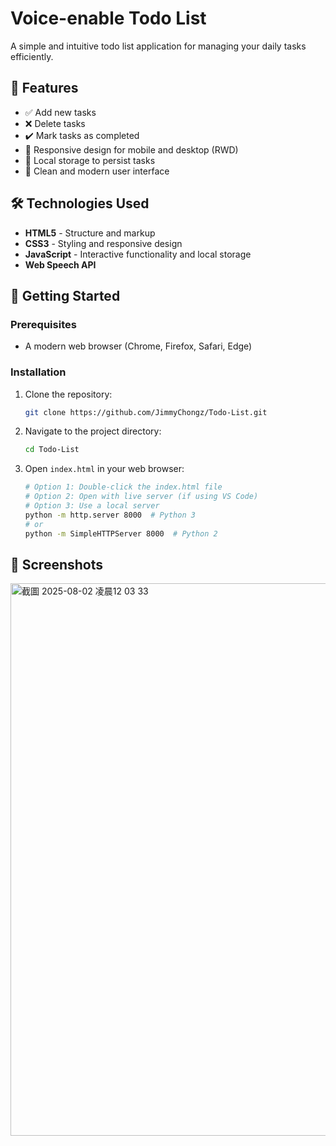 # Voice-enable Todo List

A simple and intuitive todo list application for managing your daily tasks efficiently.

## 🌟 Features

- ✅ Add new tasks
- ❌ Delete tasks
- ✔️ Mark tasks as completed
- 📱 Responsive design for mobile and desktop (RWD)
- 💾 Local storage to persist tasks
- 🎨 Clean and modern user interface

## 🛠️ Technologies Used

- **HTML5** - Structure and markup
- **CSS3** - Styling and responsive design
- **JavaScript** - Interactive functionality and local storage
- **Web Speech API**

## 🚀 Getting Started

### Prerequisites

- A modern web browser (Chrome, Firefox, Safari, Edge)

### Installation

1. Clone the repository:
   ```bash
   git clone https://github.com/JimmyChongz/Todo-List.git
   ```
2. Navigate to the project directory:
   ```bash
   cd Todo-List
   ```
3. Open `index.html` in your web browser:
   ```bash
   # Option 1: Double-click the index.html file
   # Option 2: Open with live server (if using VS Code)
   # Option 3: Use a local server
   python -m http.server 8000  # Python 3
   # or
   python -m SimpleHTTPServer 8000  # Python 2
   ```

## 🎨 Screenshots
<img width="1899" height="884" alt="截圖 2025-08-02 凌晨12 03 33" src="https://github.com/user-attachments/assets/80484e68-5eb6-4eb8-ae27-4ac27cdd10f9" />

